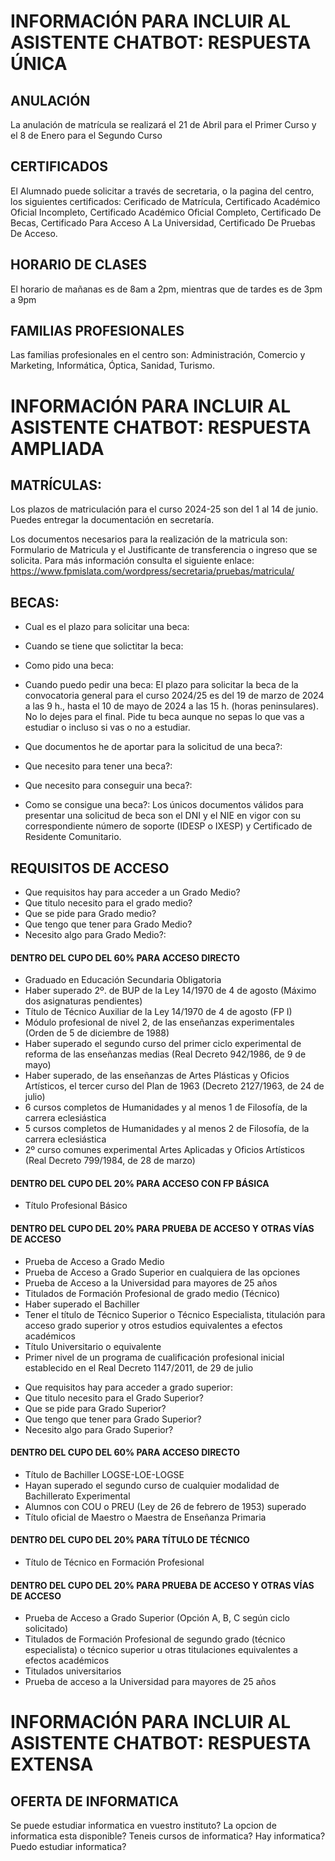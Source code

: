# INFORMACIÓN PARA INCLUIR AL ASISTENTE CHATBOT: RESPUESTA ÚNICA

## ANULACIÓN
La anulación de matrícula se realizará el 21 de Abril para el Primer Curso y el 8 de Enero para el Segundo Curso

## CERTIFICADOS
El Alumnado puede solicitar a través de secretaria, o la pagina del centro, los siguientes certificados: Cerificado de Matrícula, Certificado Académico Oficial Incompleto, Certificado Académico Oficial Completo, Certificado De Becas, Certificado Para Acceso A La Universidad, Certificado De Pruebas De Acceso.

## HORARIO DE CLASES
El horario de mañanas es de 8am a 2pm, mientras que de tardes es de 3pm a 9pm

## FAMILIAS PROFESIONALES
Las familias profesionales en el centro son: Administración, Comercio y Marketing, Informática, Óptica, Sanidad, Turismo.



# INFORMACIÓN PARA INCLUIR AL ASISTENTE CHATBOT: RESPUESTA AMPLIADA

## MATRÍCULAS:

Los plazos de matriculación para el curso 2024-25 son del 1 al 14 de junio. Puedes entregar la documentación en secretaría.

Los documentos necesarios para la realización de la matricula son: Formulario de Matricula y el Justificante de transferencia o ingreso que se solicita. Para más información consulta el siguiente enlace: https://www.fpmislata.com/wordpress/secretaria/pruebas/matricula/



## BECAS:

* Cual es el plazo para solicitar una beca:
* Cuando se tiene que solictitar la beca:
* Como pido una beca:
* Cuando puedo pedir una beca:
El plazo para solicitar la beca de la convocatoria general para el curso 2024/25 es del 19 de marzo de 2024 a las 9 h., hasta el 10 de mayo de 2024 a las 15 h. (horas peninsulares). No lo dejes para el final. Pide tu beca aunque no sepas lo que vas a estudiar o incluso si vas o no a estudiar.

* Que documentos he de aportar para la solicitud de una beca?:
* Que necesito para tener una beca?:
* Que necesito para conseguir una beca?:
* Como se consigue una beca?:
Los únicos documentos válidos para presentar una solicitud de beca son el DNI y el NIE en vigor con su correspondiente número de soporte (IDESP o IXESP) y Certificado de Residente Comunitario.



## REQUISITOS DE ACCESO

* Que requisitos hay para acceder a un Grado Medio?
* Que titulo necesito para el grado medio?
* Que se pide para Grado medio?
* Que tengo que tener para Grado Medio?
* Necesito algo para Grado Medio?:
#### DENTRO DEL CUPO DEL 60% PARA ACCESO DIRECTO

- Graduado en Educación Secundaria Obligatoria
- Haber superado 2º. de BUP de la Ley 14/1970 de 4 de agosto (Máximo dos asignaturas pendientes)
- Título de Técnico Auxiliar de la Ley 14/1970 de 4 de agosto (FP I)
- Módulo profesional de nivel 2, de las enseñanzas experimentales (Orden de 5 de diciembre de 1988)
- Haber superado el segundo curso del primer ciclo experimental de reforma de las enseñanzas medias (Real Decreto 942/1986, de 9 de mayo)
- Haber superado, de las enseñanzas de Artes Plásticas y Oficios Artísticos, el tercer curso del Plan de 1963 (Decreto 2127/1963, de 24 de julio)
- 6 cursos completos de Humanidades y al menos 1 de Filosofía, de la carrera eclesiástica
- 5 cursos completos de Humanidades y al menos 2 de Filosofía, de la carrera eclesiástica
- 2º curso comunes experimental Artes Aplicadas y Oficios Artísticos (Real Decreto 799/1984, de 28 de marzo)

#### DENTRO DEL CUPO DEL 20% PARA ACCESO CON FP BÁSICA

- Título Profesional Básico

#### DENTRO DEL CUPO DEL 20% PARA PRUEBA DE ACCESO Y OTRAS VÍAS DE ACCESO

- Prueba de Acceso a Grado Medio 
- Prueba de Acceso a Grado Superior en cualquiera de las opciones
- Prueba de Acceso a la Universidad para mayores de 25 años
- Titulados de Formación Profesional de grado medio (Técnico)
- Haber superado el Bachiller
- Tener el título de Técnico Superior o Técnico Especialista, titulación para acceso grado superior y otros estudios equivalentes a efectos académicos
- Título Universitario o equivalente
- Primer nivel de un programa de cualificación profesional inicial establecido en el Real Decreto 1147/2011, de 29 de julio


* Que requisitos hay para acceder a grado superior:
* Que titulo necesito para el Grado Superior?
* Que se pide para Grado Superior?
* Que tengo que tener para Grado Superior?
* Necesito algo para Grado Superior?
#### DENTRO DEL CUPO DEL 60% PARA ACCESO DIRECTO

- Título de Bachiller LOGSE-LOE-LOGSE
- Hayan superado el segundo curso de cualquier modalidad de Bachillerato Experimental
- Alumnos con COU o PREU (Ley de 26 de febrero de 1953) superado
- Título oficial de Maestro o Maestra de Enseñanza Primaria

#### DENTRO DEL CUPO DEL 20% PARA TÍTULO DE TÉCNICO

- Título de Técnico en Formación Profesional

#### DENTRO DEL CUPO DEL 20% PARA PRUEBA DE ACCESO Y OTRAS VÍAS DE ACCESO

- Prueba de Acceso a Grado Superior (Opción A, B, C según ciclo solicitado)
- Titulados de Formación Profesional de segundo grado (técnico especialista) o técnico superior u otras titulaciones equivalentes a efectos académicos
- Titulados universitarios
- Prueba de acceso a la Universidad para mayores de 25 años


# INFORMACIÓN PARA INCLUIR AL ASISTENTE CHATBOT: RESPUESTA EXTENSA

## OFERTA DE INFORMATICA

Se puede estudiar informatica en vuestro instituto?
La opcion de informatica esta disponible?
Teneis cursos de informatica?
Hay informatica?
Puedo estudiar informatica?

